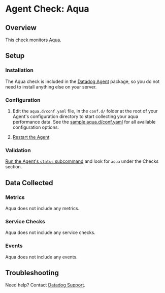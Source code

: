 # Agent Check: Aqua

## Overview

This check monitors [Aqua][1].

## Setup

### Installation

The Aqua check is included in the [Datadog Agent][2] package, so you do not
need to install anything else on your server.

### Configuration

1. Edit the `aqua.d/conf.yaml` file, in the `conf.d/` folder at the root of your
   Agent's configuration directory to start collecting your aqua performance data.
   See the [sample aqua.d/conf.yaml][2] for all available configuration options.

2. [Restart the Agent][3]

### Validation

[Run the Agent's `status` subcommand][4] and look for `aqua` under the Checks section.

## Data Collected

### Metrics

Aqua does not include any metrics.

### Service Checks

Aqua does not include any service checks.

### Events

Aqua does not include any events.

## Troubleshooting

Need help? Contact [Datadog Support][5].

[1]: https://www.aquasec.com/
[2]: https://github.com/DataDog/integrations-core/blob/master/aqua/datadog_checks/aqua/data/conf.yaml.example
[3]: https://docs.datadoghq.com/agent/faq/agent-commands/#start-stop-restart-the-agent
[4]: https://docs.datadoghq.com/agent/faq/agent-commands/#agent-status-and-information
[5]: https://docs.datadoghq.com/help/
